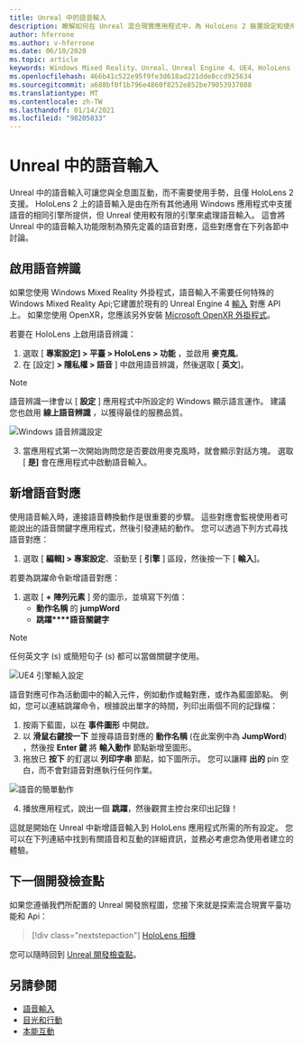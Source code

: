 ```yaml
---
title: Unreal 中的語音輸入
description: 瞭解如何在 Unreal 混合現實應用程式中，為 HoloLens 2 裝置設定和使用語音輸入、語音對應和辨識。
author: hferrone
ms.author: v-hferrone
ms.date: 06/10/2020
ms.topic: article
keywords: Windows Mixed Reality、Unreal、Unreal Engine 4、UE4、HoloLens 2、語音、語音輸入、語音辨識、混合現實、開發、功能、檔、指南、全息全像投影、遊戲開發、混合現實耳機、windows Mixed Reality 耳機、虛擬實境耳機
ms.openlocfilehash: 466b41c522e95f9fe3d618ad221dde8ccd925634
ms.sourcegitcommit: a688bf0f1b796e4860f8252e852be79053937088
ms.translationtype: MT
ms.contentlocale: zh-TW
ms.lasthandoff: 01/14/2021
ms.locfileid: "98205833"
---
```

# <a name="voice-input-in-unreal"></a>Unreal 中的語音輸入

Unreal 中的語音輸入可讓您與全息圖互動，而不需要使用手勢，且僅 HoloLens 2 支援。 HoloLens 2 上的語音輸入是由在所有其他通用 Windows 應用程式中支援語音的相同引擎所提供，但 Unreal 使用較有限的引擎來處理語音輸入。 這會將 Unreal 中的語音輸入功能限制為預先定義的語音對應，這些對應會在下列各節中討論。 

## <a name="enabling-speech-recognition"></a>啟用語音辨識

如果您使用 Windows Mixed Reality 外掛程式，語音輸入不需要任何特殊的 Windows Mixed Reality Api;它建置於現有的 Unreal Engine 4 [輸入](https://docs.unrealengine.com/Gameplay/Input/index.html) 對應 API 上。 如果您使用 OpenXR，您應該另外安裝 [Microsoft OpenXR 外掛程式](https://github.com/microsoft/Microsoft-OpenXR-Unreal)。 

若要在 HoloLens 上啟用語音辨識：
1. 選取 [ **專案設定] > 平臺 > HoloLens > 功能** ，並啟用 **麥克風**。 
2. 在 [設定] **> 隱私權 > 語音** ] 中啟用語音辨識，然後選取 [ **英文**]。

> [!NOTE]
> 語音辨識一律會以 [ **設定** ] 應用程式中所設定的 Windows 顯示語言運作。 建議您也啟用 **線上語音辨識** ，以獲得最佳的服務品質。

![Windows 語音辨識設定](images/unreal/speech-recognition-settings.png)

3. 當應用程式第一次開始詢問您是否要啟用麥克風時，就會顯示對話方塊。 選取 [ **是]** 會在應用程式中啟動語音輸入。

## <a name="adding-speech-mappings"></a>新增語音對應

使用語音輸入時，連接語音轉換動作是很重要的步驟。 這些對應會監視使用者可能說出的語音關鍵字應用程式，然後引發連結的動作。 您可以透過下列方式尋找語音對應：
1. 選取 [ **編輯] > 專案設定**、滾動至 [ **引擎** ] 區段，然後按一下 [ **輸入**]。

若要為跳躍命令新增語音對應：
1. 選取 [ **+** **陣列元素** ] 旁的圖示，並填寫下列值：
    * **動作名稱** 的 **jumpWord**
    * **跳躍****語音關鍵字**

> [!NOTE]
> 任何英文字 (s) 或簡短句子 (s) 都可以當做關鍵字使用。 

![UE4 引擎輸入設定](images/unreal/engine-input.png)

語音對應可作為活動圖中的輸入元件，例如動作或軸對應，或作為藍圖節點。 例如，您可以連結跳躍命令，根據說出單字的時間，列印出兩個不同的記錄檔：

1. 按兩下藍圖，以在 **事件圖形** 中開啟。
2. 以 **滑鼠右鍵按一下** 並搜尋語音對應的 **動作名稱** (在此案例中為 **JumpWord**) ，然後按 **Enter 鍵** 將 **輸入動作** 節點新增至圖形。
3. 拖放已 **按下** 的釘選以 **列印字串** 節點，如下圖所示。 您可以讓釋 **出的** pin 空白，而不會對語音對應執行任何作業。
 
![語音的簡單動作](images/unreal/voice-input-img-03.png)

4. 播放應用程式，說出一個 **跳躍**，然後觀賞主控台來印出記錄！

這就是開始在 Unreal 中新增語音輸入到 HoloLens 應用程式所需的所有設定。 您可以在下列連結中找到有關語音和互動的詳細資訊，並務必考慮您為使用者建立的體驗。

## <a name="next-development-checkpoint"></a>下一個開發檢查點

如果您遵循我們所配置的 Unreal 開發旅程圖，您接下來就是探索混合現實平臺功能和 Api： 

> [!div class="nextstepaction"]
> [HoloLens 相機](unreal-hololens-camera.md)

您可以隨時回到 [Unreal 開發檢查點](unreal-development-overview.md#2-core-building-blocks)。

## <a name="see-also"></a>另請參閱
* [語音輸入](../../design/voice-input.md)
* [目光和行動](../../design/gaze-and-commit.md)
* [本能互動](../../design/interaction-fundamentals.md)

